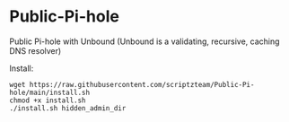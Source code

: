 # Public-Pi-hole
Public Pi-hole with Unbound (Unbound is a validating, recursive, caching DNS resolver)

Install:
```
wget https://raw.githubusercontent.com/scriptzteam/Public-Pi-hole/main/install.sh
chmod +x install.sh
./install.sh hidden_admin_dir
```
